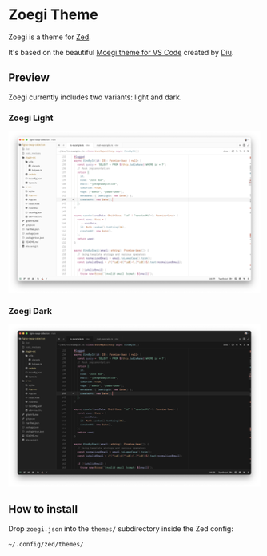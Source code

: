 # Zoegi Theme

Zoegi is a theme for [Zed](https://zed.dev).

It's based on the beautiful [Moegi theme for VS Code](https://github.com/moegi-design/vscode-theme) created by [Diu](https://github.com/ddiu8081).

## Preview

Zoegi currently includes two variants: light and dark.

### Zoegi Light
![Zoegi Light Theme](./assets/zoegi-light.png)

### Zoegi Dark
![Zoegi Dark Theme](./assets/zoegi-dark.png)

## How to install

Drop `zoegi.json` into the `themes/` subdirectory inside the Zed config:

```
~/.config/zed/themes/
```
